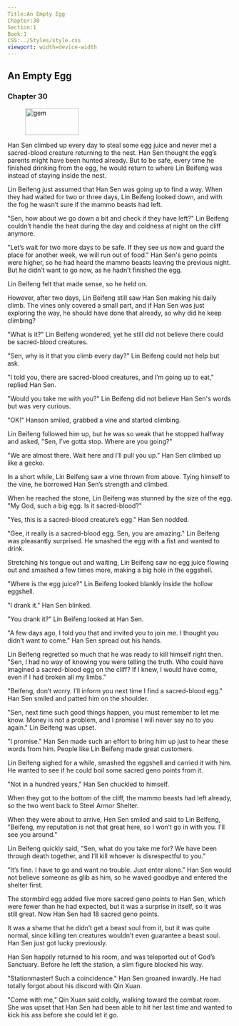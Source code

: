 ```yaml
---
Title:An Empty Egg 
Chapter:30 
Section:1 
Book:1 
CSS:../Styles/style.css 
viewport: width=device-width
---
```

  
## An Empty Egg
### Chapter 30
  
<figure>
	<img src="../Images/gem.gif" alt="gem" id="gem" width="120" height="60" />
</figure>
  

  
Han Sen climbed up every day to steal some egg juice and never met a sacred-blood creature returning to the nest. Han Sen thought the egg’s parents might have been hunted already. But to be safe, every time he finished drinking from the egg, he would return to where Lin Beifeng was instead of staying inside the nest.

Lin Beifeng just assumed that Han Sen was going up to find a way. When they had waited for two or three days, Lin Beifeng looked down, and with the fog he wasn’t sure if the mammo beasts had left.

"Sen, how about we go down a bit and check if they have left?" Lin Beifeng couldn’t handle the heat during the day and coldness at night on the cliff anymore.

"Let’s wait for two more days to be safe. If they see us now and guard the place for another week, we will run out of food." Han Sen's geno points were higher, so he had heard the mammo beasts leaving the previous night. But he didn’t want to go now, as he hadn’t finished the egg.

Lin Beifeng felt that made sense, so he held on.

However, after two days, Lin Beifeng still saw Han Sen making his daily climb. The vines only covered a small part, and if Han Sen was just exploring the way, he should have done that already, so why did he keep climbing?

"What is it?" Lin Beifeng wondered, yet he still did not believe there could be sacred-blood creatures.

"Sen, why is it that you climb every day?" Lin Beifeng could not help but ask.

"I told you, there are sacred-blood creatures, and I’m going up to eat," replied Han Sen.

"Would you take me with you?" Lin Beifeng did not believe Han Sen's words but was very curious.

"OK!" Hanson smiled, grabbed a vine and started climbing.

Lin Beifeng followed him up, but he was so weak that he stopped halfway and asked, "Sen, I’ve gotta stop. Where are you going?"

"We are almost there. Wait here and I’ll pull you up." Han Sen climbed up like a gecko.

In a short while, Lin Beifeng saw a vine thrown from above. Tying himself to the vine, he borrowed Han Sen’s strength and climbed.

When he reached the stone, Lin Beifeng was stunned by the size of the egg. "My God, such a big egg. Is it sacred-blood?"

"Yes, this is a sacred-blood creature’s egg." Han Sen nodded.

"Gee, it really is a sacred-blood egg. Sen, you are amazing." Lin Beifeng was pleasantly surprised. He smashed the egg with a fist and wanted to drink.

Stretching his tongue out and waiting, Lin Beifeng saw no egg juice flowing out and smashed a few times more, making a big hole in the eggshell.

"Where is the egg juice?" Lin Beifeng looked blankly inside the hollow eggshell.

"I drank it." Han Sen blinked.

"You drank it?" Lin Beifeng looked at Han Sen.

"A few days ago, I told you that and invited you to join me. I thought you didn’t want to come." Han Sen spread out his hands.

Lin Beifeng regretted so much that he was ready to kill himself right then. "Sen, I had no way of knowing you were telling the truth. Who could have imagined a sacred-blood egg on the cliff? If I knew, I would have come, even if I had broken all my limbs."

"Beifeng, don’t worry. I’ll inform you next time I find a sacred-blood egg." Han Sen smiled and patted him on the shoulder.

"Sen, next time such good things happen, you must remember to let me know. Money is not a problem, and I promise I will never say no to you again." Lin Beifeng was upset.

"I promise." Han Sen made such an effort to bring him up just to hear these words from him. People like Lin Beifeng made great customers.

Lin Beifeng sighed for a while, smashed the eggshell and carried it with him. He wanted to see if he could boil some sacred geno points from it.

"Not in a hundred years," Han Sen chuckled to himself.

When they got to the bottom of the cliff, the mammo beasts had left already, so the two went back to Steel Armor Shelter.

When they were about to arrive, Hen Sen smiled and said to Lin Beifeng, "Beifeng, my reputation is not that great here, so I won’t go in with you. I’ll see you around."

Lin Beifeng quickly said, "Sen, what do you take me for? We have been through death together, and I’ll kill whoever is disrespectful to you."

"It’s fine. I have to go and want no trouble. Just enter alone." Han Sen would not believe someone as glib as him, so he waved goodbye and entered the shelter first.

The stormbird egg added five more sacred geno points to Han Sen, which were fewer than he had expected, but it was a surprise in itself, so it was still great. Now Han Sen had 18 sacred geno points.

It was a shame that he didn’t get a beast soul from it, but it was quite normal, since killing ten creatures wouldn’t even guarantee a beast soul. Han Sen just got lucky previously.

Han Sen happily returned to his room, and was teleported out of God’s Sanctuary. Before he left the station, a slim figure blocked his way.

"Stationmaster! Such a coincidence." Han Sen groaned inwardly. He had totally forgot about his discord with Qin Xuan.

"Come with me," Qin Xuan said coldly, walking toward the combat room. She was upset that Han Sen had been able to hit her last time and wanted to kick his ass before she could let it go.